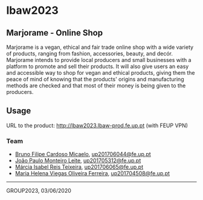 # lbaw2023

## Marjorame - Online Shop

Marjorame is a vegan, ethical and fair trade online shop with a wide variety of products, ranging from fashion, accessories, beauty, and decór. Marjorame intends to provide local producers and small businesses with a platform to promote and sell their products. It will also give users an easy and accessible way to shop for vegan and ethical products, giving them the peace of mind of knowing that the products' origins and manufacturing methods are checked and that most of their money is being given to the producers.

## Usage

URL to the product: http://lbaw2023.lbaw-prod.fe.up.pt (with FEUP VPN)  

### Team

* [Bruno Filipe Cardoso Micaelo](https://github.com/BrunoFCM), up201706044@fe.up.pt 
* [João Paulo Monteiro Leite](https://github.com/Jopamoleite), up201705312@fe.up.pt
* [Márcia Isabel Reis Teixeira](https://github.com/marciat/), up201706065@fe.up.pt
* [Maria Helena Viegas Oliveira Ferreira](https://github.com/MHelena45), up201704508@fe.up.pt

***
GROUP2023, 03/06/2020